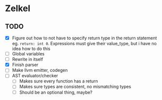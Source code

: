 # Zelkel

## TODO
- [x] Figure out how to not have to specify return type in the return statement eg. `return: int 0`. Expressions must give their value_type, but i have no idea how to do this
- [ ] Global variables
- [ ] Rewrite in itself
- [x] Finish parser
- [ ] Make llvm emitter, codegen
- [ ] AST evaluator/checker
    - [ ] Makes sure every function has a return
    - [ ] Makes sure types are consistent, no mismatching types
    - [ ] Should be an optional thing, maybe?